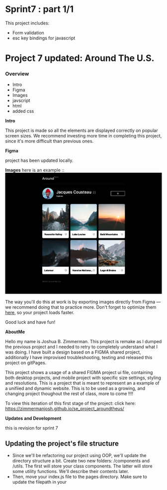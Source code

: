 # Sprint7 : part 1/1

This project includes:

- Form validation
- esc key bindings for javascript

# Project 7 updated: Around The U.S.

### Overview

- Intro
- Figma
- Images
- javscript
- html
- added css

**Intro**

This project is made so all the elements are displayed correctly on popular screen sizes. We recommend investing more time in completing this project, since it's more difficult than previous ones.

**Figma**

project has been updated locally.

**Images**
here is an example ::
![Alt text](images/pictures/Screenshot_overview.png "aroundthewrold")

The way you'll do this at work is by exporting images directly from Figma — we recommend doing that to practice more. Don't forget to optimize them [here](https://tinypng.com/), so your project loads faster.

Good luck and have fun!

**AboutMe**

Hello my name is Joshua B. Zimmerman. This project is remake as I dumped the previous project and I needed to retry to completely understand what I was doing. I have built a design based on a FIGMA shared project, additionally I have improvised troubleshooting, testing and released this project on gitPages.

This project shows a usage of a shared FIGMA project ui file, containing both desktop projects, and mobile project with specific size settings, styling and resolutions. This is a project that is meant to represent an a example of a unifiied and dynamic website. This is to be used as a growing, and changing project thoughout the rest of class, more to come !!!!

To view this iteration of this first stage of the project: click here: https://zimmermanjosh.github.io/se_project_aroundtheus/

**Updates and Development**

this is revision for sprint 7
## Updating the project's file structure
- Since we'll be refactoring our project using OOP, we'll update the directory structure a bit. Create two new folders: /components and /utils. The first will store your class components. The latter will store some utility functions. We'll describe their contents later.
- Then, move your index.js file to the pages directory. Make sure to update the filepath in your <script> tag accordingly.
- The /scripts directory with validator.js can be deleted.
- This is what your file structure should look like after the changes:
- se_project_aroundtheus/
  -- components/
  -- Card.js
  -- FormValidator.js
  -- pages/
  -- index.js
  -- index.css
  -- utils/
  -- utils.js ...everything else
## Creating the Card and FormValidator classes
- Create the Card class, which creates a card with text and an image link, as per the following requirements:
- It takes card data — text and a link to the image — and a template element selector as parameters into the constructor.
- It has private methods for working with markup and adding event listeners.
- It has private methods for each event handler.
- It has one public method that returns a fully functional card element populated with data.
## Create a Card class instance for each card.
## Create the FormValidator class, which sets settings for validating form fields according to the following requirements:
- Its constructor has two parameters. The first parameter is a settings object that stores selectors and form classes, and the second one takes a form element to be validated.
- It has private methods for processing the form, which include: checking the field's validity, changing the state of the Submit button, and adding all the needed handlers.
- It has a public method enableValidation(), which enables form validation.
- It has a public method to either disable the state of the button or reset form validation (including the state of the submit button).
- Create an instance of the FormValidator class for each form that should be validated.
## Code requirements
This project will be different from your previous projects. Before, you were required to code and implement various features yourself, for example, adding functioning buttons or making a popup appear and then disappear. But this time, all the functionality is already there, and your task is to organize the code.
The first requirement is to add the Card and FormValidator classes to the code and ensure that each of them performs one specific task. These classes should contain all the necessary code for performing their respective tasks.
The second requirement is to divide the JavaScript code into modules. Your project will include four scripts:
Card.js will contain the code of the Card class.
FormValidator.js will contain the code of the FormValidator class.
utils.js will contain the event handlers and the function that opens/closes modal windows.
index.js will contain the rest of the code (you may have noticed that in some lessons we referred to this file as script.js; both index.js and script.js are common naming conventions for the main script file).
The Card and FormValidator classes should be exported from their corresponding files, and then you will need to import and implement them inside of index.js.
Ensure that the JS files are connected to index.html as modules.

## sprint 6
this project revision is adding a scripts_folder to the project, additionally we are adding javascript (.js) to the project.
Project sprint 6
Dev Updates

- Step 1. Validating the "Edit Profile" Form
- if a field of the "Edit profile" form doesn't pass the validation, a red error message should be displayed underneath it
- Validation settings are as follows:Both fields are required.
  - The "Name" field must contain between 2 and 40 characters.
  - The "About" field must contain between 2 and 200 characters.
    Use the default error messages of the browser.
    If any field doesn't pass validation, the "Save" button should be inactive. If both fields pass validation, then they should be active. Use the colors from the design for the inactive buttons.
    Note that after adding a new card and reopening the modal window, a user can create an empty card. We need to make it unavailable for the user to do that. When opening a modal window, if you reset the values of the input fields, make sure to disable the save button and add the corresponding class to it.
- Step 2. Validating the "New Place" Form
- Validation settings are as follows: Both fields are required.
  - The "Title" field must contain between 1 and 30 characters.
  - The "Image URL" field must contain a URL.
  - Use the default error messages of the browser.
  - If any field doesn't pass validation, the "Save" button should be inactive. If both fields pass validation, then it should be active. Inactive button colors are the same as for the "Edit profile" form.
- Step 3. Closing the Popup by Clicking on the Overlay
  - Code a feature that allows the users to close the popup by clicking on the overlay, i.e. anywhere outside the popup's borders
- Step 4. Closing the Popup by Pressing Esc
  - Code a feature that allows the users to close the popup by pressing the Esc key.
